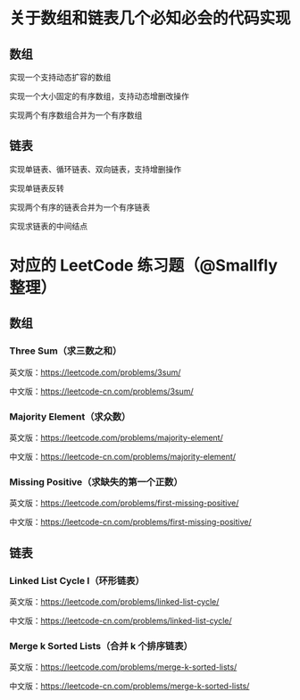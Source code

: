 # 关于数组和链表几个必知必会的代码实现
## 数组
实现一个支持动态扩容的数组

实现一个大小固定的有序数组，支持动态增删改操作

实现两个有序数组合并为一个有序数组

## 链表
实现单链表、循环链表、双向链表，支持增删操作

实现单链表反转

实现两个有序的链表合并为一个有序链表

实现求链表的中间结点

# 对应的 LeetCode 练习题（@Smallfly 整理）
## 数组
### Three Sum（求三数之和）
英文版：https://leetcode.com/problems/3sum/

中文版：https://leetcode-cn.com/problems/3sum/

### Majority Element（求众数）
英文版：https://leetcode.com/problems/majority-element/

中文版：https://leetcode-cn.com/problems/majority-element/

### Missing Positive（求缺失的第一个正数）
英文版：https://leetcode.com/problems/first-missing-positive/

中文版：https://leetcode-cn.com/problems/first-missing-positive/

## 链表
### Linked List Cycle I（环形链表）
英文版：https://leetcode.com/problems/linked-list-cycle/

中文版：https://leetcode-cn.com/problems/linked-list-cycle/

### Merge k Sorted Lists（合并 k 个排序链表）
英文版：https://leetcode.com/problems/merge-k-sorted-lists/

中文版：https://leetcode-cn.com/problems/merge-k-sorted-lists/
